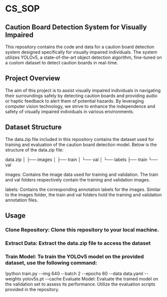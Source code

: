 # CS_SOP
## Caution Board Detection System for Visually Impaired
This repository contains the code and data for a caution board detection system designed specifically for visually impaired individuals. The system utilizes YOLOv5, a state-of-the-art object detection algorithm, fine-tuned on a custom dataset to detect caution boards in real-time.

## Project Overview
The aim of this project is to assist visually impaired individuals in navigating their surroundings safely by detecting caution boards and providing audio or haptic feedback to alert them of potential hazards. By leveraging computer vision technology, we strive to enhance the independence and safety of visually impaired individuals in various environments.

## Dataset Structure
The data.zip file included in this repository contains the dataset used for training and evaluation of the caution board detection model. Below is the structure of the data.zip file:

data.zip
│
├── images
│   ├── train
│   └── val
│
└── labels
    ├── train
    └── val

images: Contains the image data used for training and validation. The train and val folders respectively contain the training and validation images.

labels: Contains the corresponding annotation labels for the images. Similar to the images folder, the train and val folders hold the training and validation annotation files.

## Usage
### Clone Repository: Clone this repository to your local machine.
### Extract Data: Extract the data.zip file to access the dataset
### Train Model: To train the YOLOv5 model on the provided dataset, use the following command:
!python train.py --img 640 --batch 2 --epochs 60 --data data.yaml --weights yolov5s.pt --cache
Evaluate Model: Evaluate the trained model on the validation set to assess its performance. Utilize the evaluation scripts provided in the repository.
